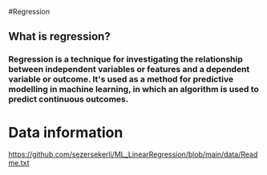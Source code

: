 #Regression
## What is regression? 
### Regression is a technique for investigating the relationship between independent variables or features and a dependent variable or outcome. It's used as a method for predictive modelling in machine learning, in which an algorithm is used to predict continuous outcomes.
# Data information
https://github.com/sezersekerli/ML_LinearRegression/blob/main/data/Readme.txt
